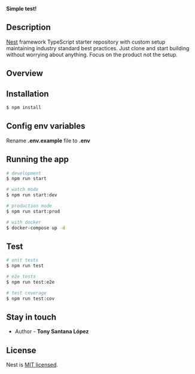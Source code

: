 **Simple test!**

## Description

[Nest](https://github.com/nestjs/nest) framework TypeScript starter repository with custom setup maintaining industry standard best practices. Just clone and start building without worrying about anything. Focus on the product not the setup.

## Overview

## Installation

```bash
$ npm install
```

## Config env variables
Rename __.env.example__ file to __.env__

## Running the app

```bash
# development
$ npm run start

# watch mode
$ npm run start:dev

# production mode
$ npm run start:prod

# with docker
$ docker-compose up -d
```

## Test

```bash
# unit tests
$ npm run test

# e2e tests
$ npm run test:e2e

# test coverage
$ npm run test:cov
```

## Stay in touch

- Author - __Tony Santana López__

## License

Nest is [MIT licensed](LICENSE).
